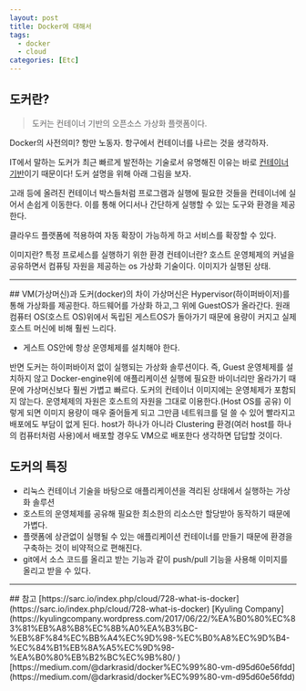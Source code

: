 ```yaml
---
layout: post
title: Docker에 대해서
tags:
  - docker
  - cloud
categories: [Etc]
---
```

## 도커란?
> 도커는 컨테이너 기반의 오픈소스 가상화 플랫폼이다.

Docker의 사전의미?
	항만 노동자. 항구에서 컨테이너를 나르는 것을 생각하자.

IT에서 말하는 도커가 최근 빠르게 발전하는 기술로서 유명해진 이유는 바로 <u>컨테이너 기반</u>이기 때문이다!
도커 설명을 위해 아래 그림을 보자.

고래 등에 올려진 컨테이너 박스들처럼 프로그램과 실행에 필요한 것들을 컨테이너에 실어서 손쉽게 이동한다. 이를 통해 어디서나 간단하게 실행할 수 있는 도구와 환경을 제공한다.

클라우드 플랫폼에 적용하여 자동 확장이 가능하게 하고 서비스를 확장할 수 있다.

이미지란?
특정 프로세스를 실행하기 위한 환경
컨테이너란?
호스트 운영체제의 커널을 공유하면서 컴퓨팅 자원을 제공하는 os 가상화 기술이다. 이미지가 실행된 상태.

<hr>
## VM(가상머신)과 도커(docker)의 차이
가상머신은 Hypervisor(하이퍼바이저)를 통해 가상화를 제공한다. 하드웨어를 가상화 하고,그 위에 GuestOS가 올라간다. 원래 컴퓨터 OS(호스트 OS)위에서 독립된 게스트OS가 돌아가기 때문에 용량이 커지고 실제 호스트 머신에 비해 훨씬 느리다.

* 게스트 OS안에 항상 운영체제를 설치해야 한다.

반면 도커는 하이퍼바이저 없이 실행되는 가상화 솔루션이다. 즉, Guest 운영체제를 설치하지 않고 Docker-engine위에 애플리케이션 실행에 필요한 바이너리만 올라가기 때문에 가상머신보다 훨씬 가볍고 빠르다.
도커의 컨테이너 이미지에는 운영체제가 포함되지 않는다. 운영체제의 자원은 호스트의 자원을 그대로 이용한다.(Host OS를 공유) 이렇게 되면 이미지 용량이 매우 줄어들게 되고 그만큼 네트워크를 덜 쓸 수 있어 빨라지고 배포에도 부담이 없게 된다. host가 하나가 아니라 Clustering 환경(여러 host를 하나의 컴퓨터처럼 사용)에서 배포할 경우도 VM으로 배포한다 생각하면 답답할 것이다.






## 도커의 특징
-	리눅스 컨테이너 기술을 바탕으로 애플리케이션을 격리된 상태에서 실행하는 가상화 솔루션
-	호스트의 운영체제를 공유해 필요한 최소한의 리소스만 할당받아 동작하기 때문에 가볍다.
-	플랫폼에 상관없이 실행될 수 있는 애플리케이션 컨테이너를 만들기 때문에 환경을 구축하는 것이 비약적으로 편해진다.
-	git에서 소스 코드를 올리고 받는 기능과 같이 push/pull 기능을 사용해 이미지를 올리고 받을 수 있다.

<hr>
## 참고
[https://sarc.io/index.php/cloud/728-what-is-docker](https://sarc.io/index.php/cloud/728-what-is-docker)
[Kyuling Company](https://kyulingcompany.wordpress.com/2017/06/22/%EA%B0%80%EC%83%81%EB%A8%B8%EC%8B%A0%EA%B3%BC-%EB%8F%84%EC%BB%A4%EC%9D%98-%EC%B0%A8%EC%9D%B4-%EC%84%B1%EB%8A%A5%EC%9D%98-%EA%B0%80%EB%B2%BC%EC%9B%80/
)
[https://medium.com/@darkrasid/docker%EC%99%80-vm-d95d60e56fdd](https://medium.com/@darkrasid/docker%EC%99%80-vm-d95d60e56fdd)
